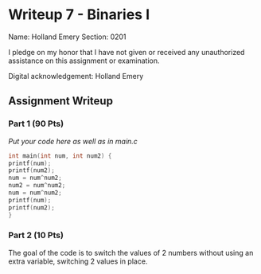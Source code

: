 # Writeup 7 - Binaries I

Name: Holland Emery
Section: 0201

I pledge on my honor that I have not given or received any unauthorized
assistance on this assignment or examination.

Digital acknowledgement: Holland Emery

## Assignment Writeup

### Part 1 (90 Pts)

*Put your code here as well as in main.c*
```c
int main(int num, int num2) {
printf(num);
printf(num2);
num = num^num2;
num2 = num^num2;
num = num^num2;
printf(num);
printf(num2);
}
```

### Part 2 (10 Pts)

The goal of the code is to switch the values of 2 numbers without using an extra variable, switching 2 values in place.
